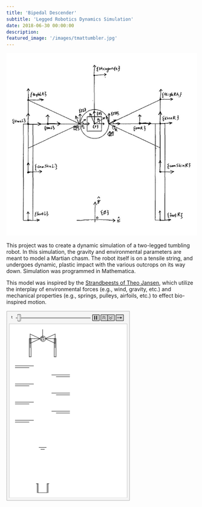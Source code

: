 ```yaml
---
title: 'Bipedal Descender'
subtitle: 'Legged Robotics Dynamics Simulation'
date: 2018-06-30 00:00:00
description:
featured_image: '/images/tmattumbler.jpg'
---
```


<img src="../images/tmattumbler.jpg">

This project was to create a dynamic simulation of a two-legged tumbling robot. In this simulation, the gravity and environmental parameters are meant to model a Martian chasm. The robot itself is on a tensile string, and undergoes dynamic, plastic impact with the various outcrops on its way down. Simulation was programmed in Mathematica.

This model was inspired by the <a href="https://www.strandbeest.com/" title="Strandbeests of Theo Jansen">Strandbeests of Theo Jansen</a>, which utilize the interplay of environmental forces (e.g., wind, gravity, etc.) and mechanical properties (e.g., springs, pulleys, airfoils, etc.) to effect bio-inspired motion.

<img src="../images/tumblerWithSpring.gif">